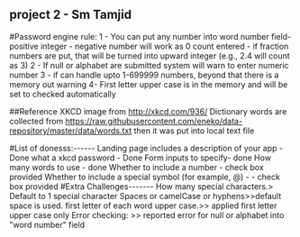 ## project 2 - Sm Tamjid
#Password engine rule:
1 - You can put any number into word number field- positive integer
	- negative number will work as 0 count entered
	- if fraction numbers are put, that will be turned into upward integer (e.g., 2.4 will count as 3)
2 - If null or alphabet are submitted system will warn to enter numeric number
3 - if can handle upto 1-699999 numbers, beyond that there is a memory out warning
4- First letter upper case is in the memory and will be set to checked automatically

##Reference
XKCD image from http://xkcd.com/936/
Dictionary words are collected from https://raw.githubusercontent.com/eneko/data-repository/master/data/words.txt
then it was put into local text file

#List of donesss:------
Landing page includes a description of your app - Done
what a xkcd password - Done
Form inputs to specify- done
How many words to use - done
Whether to include a number - check box provided
Whether to include a special symbol (for example, @) - - check box provided
#Extra Challenges-------
How many special characters.> Default to 1 special character
Spaces or camelCase or hyphens>>default space is used.
first letter of each word upper case.>> applied first letter upper case only
Error checking: >>  reported error for null or alphabet into "word number" field
